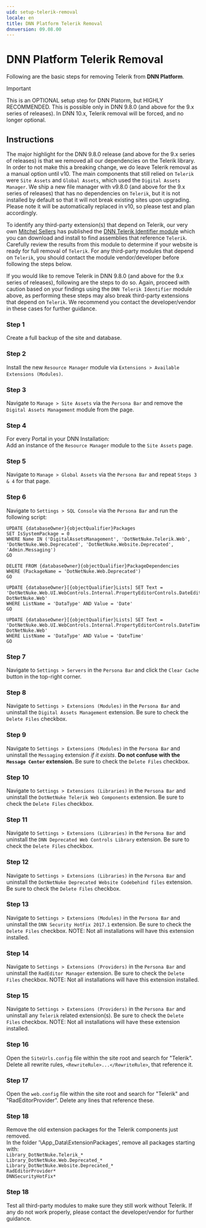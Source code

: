 ```yaml
---
uid: setup-telerik-removal
locale: en
title: DNN Platform Telerik Removal
dnnversion: 09.08.00
---
```


# DNN Platform Telerik Removal
Following are the basic steps for removing Telerik from **DNN Platform**.

> [!IMPORTANT]
> This is an OPTIONAL setup step for DNN Platorm, but HIGHLY RECOMMENDED. This is possible only in DNN 9.8.0 (and above for the 9.x series of releases). In DNN 10.x, Telerik removal will be forced, and no longer optional.

## Instructions
The major highlight for the DNN 9.8.0 release (and above for the 9.x series of releases) is that we removed all our dependencies on the Telerik library. In order to not make this a breaking change, we do leave Telerik removal as a manual option until v10. The main components that still relied on `Telerik` were `Site Assets` and `Global Assets`, which used the `Digital Assets Manager`. We ship a new file manager with v9.8.0 (and above for the 9.x series of releases) that has no dependencies on `Telerik`, but it is not installed by default so that it will not break existing sites upon upgrading. Please note it will be automatically replaced in v10, so please test and plan accordingly.

To identify any third-party extension(s) that depend on Telerik, our very own [Mitchel Sellers](https://github.com/mitchelsellers) has published the [DNN Telerik Identifier module](https://github.com/IowaComputerGurus/DnnTelerikIdentifier) which you can download and install to find assemblies that reference `Telerik`.  Carefully review the results from this module to determine if your website is ready for full removal of `Telerik`.  For any third-party modules that depend on `Telerik`, you should contact the module vendor/developer before following the steps below.

If you would like to remove Telerik in DNN 9.8.0 (and above for the 9.x series of releases), following are the steps to do so.  Again, proceed with caution based on your findings using the `DNN Telerik Identifier` module above, as performing these steps may also break third-party extensions that depend on `Telerik`.  We recommend you contact the developer/vendor in these cases for further guidance.

### Step 1
Create a full backup of the site and database.

### Step 2
Install the new `Resource Manager` module via `Extensions > Available Extensions (Modules)`.

### Step 3
Navigate to `Manage > Site Assets` via the `Persona Bar` and remove the `Digital Assets Management` module from the page.

### Step 4
For every Portal in your DNN Installation:  
Add an instance of the `Resource Manager` module to the `Site Assets` page.

### Step 5
Navigate to `Manage > Global Assets` via the `Persona Bar` and repeat `Steps 3 & 4` for that page.

### Step 6
Navigate to `Settings > SQL Console` via the `Persona Bar` and run the following script:

```
UPDATE {databaseOwner}{objectQualifier}Packages
SET IsSystemPackage = 0
WHERE Name IN ('DigitalAssetsManagement', 'DotNetNuke.Telerik.Web', 'DotNetNuke.Web.Deprecated', 'DotNetNuke.Website.Deprecated', 'Admin.Messaging')
GO

DELETE FROM {databaseOwner}{objectQualifier}PackageDependencies
WHERE (PackageName = 'DotNetNuke.Web.Deprecated')
GO

UPDATE {databaseOwner}[{objectQualifier}Lists] SET Text = 'DotNetNuke.Web.UI.WebControls.Internal.PropertyEditorControls.DateEditControl, DotNetNuke.Web'
WHERE ListName = 'DataType' AND Value = 'Date'
GO

UPDATE {databaseOwner}[{objectQualifier}Lists] SET Text = 'DotNetNuke.Web.UI.WebControls.Internal.PropertyEditorControls.DateTimeEditControl, DotNetNuke.Web'
WHERE ListName = 'DataType' AND Value = 'DateTime'
GO
```

### Step 7
Navigate to `Settings > Servers` in the `Persona Bar` and click the `Clear Cache` button in the top-right corner.

### Step 8
Navigate to `Settings > Extensions (Modules)` in the `Persona Bar` and uninstall the `Digital Assets Management` extension.  Be sure to check the `Delete Files` checkbox.

### Step 9
Navigate to `Settings > Extensions (Modules)` in the `Persona Bar` and uninstall the `Messaging` extension _if it exists_.  **Do not confuse with the `Message Center` extension.**  Be sure to check the `Delete Files` checkbox.

### Step 10
Navigate to `Settings > Extensions (Libraries)` in the `Persona Bar` and uninstall the `DotNetNuke Telerik Web Components` extension.  Be sure to check the `Delete Files` checkbox.

### Step 11
Navigate to `Settings > Extensions (Libraries)` in the `Persona Bar` and uninstall the `DNN Deprecated Web Controls Library` extension.  Be sure to check the `Delete Files` checkbox.

### Step 12
Navigate to `Settings > Extensions (Libraries)` in the `Persona Bar` and uninstall the `DotNetNuke Deprecated Website Codebehind files` extension.  Be sure to check the `Delete Files` checkbox.

### Step 13
Navigate to `Settings > Extensions (Modules)` in the `Persona Bar` and uninstall the `DNN Security HotFix 2017.1` extension.  Be sure to check the `Delete Files` checkbox.  NOTE: Not all installations will have this extension installed.

### Step 14
Navigate to `Settings > Extensions (Providers)` in the `Persona Bar` and uninstall the `RadEditor Manager` extension.  Be sure to check the `Delete Files` checkbox.  NOTE: Not all installations will have this extension installed.

### Step 15
Navigate to `Settings > Extensions (Providers)` in the `Persona Bar` and uninstall any `Telerik` related extension(s).  Be sure to check the `Delete Files` checkbox.  NOTE: Not all installations will have these extension installed.

### Step 16
Open the `SiteUrls.config` file within the site root and search for "Telerik".  Delete all rewrite rules, `<RewriteRule>...</RewriteRule>`, that reference it.
 
### Step 17
Open the `web.config` file within the site root and search for "Telerik" and "RadEditorProvider".  Delete any lines that reference these.

### Step 18
Remove the old extension packages for the Telerik components just removed.  
In the folder '\App_Data\ExtensionPackages', remove all packages starting with:  
`Library_DotNetNuke.Telerik_*`  
`Library_DotNetNuke.Web.Deprecated_*`  
`Library_DotNetNuke.Website.Deprecated_*`  
`RadEditorProvider*`  
`DNNSecurityHotFix*`

### Step 18
Test all third-party modules to make sure they still work without Telerik.  If any do not work properly, please contact the developer/vendor for further guidance.
